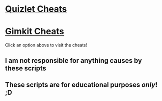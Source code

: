 # [Quizlet Cheats](quizlet/README.md)

# [Gimkit Cheats](gimkit/README.md)

<span name="TAGS: gimkit gimkit cheat gimkit hack gimkit advantage gimkit cheats gimkit hacks gimkit hck gimkit hcks hack gimkit hck gimkit hacks for gimkit quizlet quizlet cheat quizlet hack quizlet advantage quizlet cheats quizlet hacks quizlet hck quizlet hcks hack quizlet hck quizlet hacks for quizlet" title="(?) Help">Click an option above to visit the cheats!</span>

## I am not responsible for anything causes by these scripts
## These scripts are for educational purposes *only*! ;D

